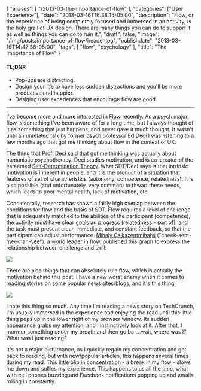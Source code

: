 {
   "aliases": [
      "/2013-03-the-importance-of-flow"
   ],
   "categories": ["User Experience"],
   "date": "2013-03-16T16:38:15-05:00",
   "description": "Flow, or the experience of being completely focused and immersed in an activity, is the holy grail of UX design. There are many things you can do to support it as well as things you can do to ruin it.",
   "draft": false,
   "image": "/img/posts/importance-of-flow/header.jpg",
   "publishdate": "2013-03-16T14:47:36-05:00",
   "tags": [
      "flow",
      "psychology"
   ],
   "title": "The Importance of Flow"
}

<div class="tldnr">
  <h4>TL;DNR</h4>
  <ul>
    <li>Pop-ups are distracting.</li>
    <li>Design your life to have less sudden distractions and you'll be more productive and happier.</li>
    <li>Desiging user experiences that encourage flow are good.</li>
  </ul>
</div>
<hr/>

I've become more and more interested in <a href="http://en.wikipedia.org/wiki/Flow_(psychology)">Flow </a>recently. As a psych major, flow is something I've been aware of for a long time, but I always thought of it as something that just happens, and never gave it much thought. It wasn't until an unrelated talk by former psych professor <a href="http://www.psych.rochester.edu/people/deci_edward/index.html">Ed Deci</a> I was listening to a few months ago that got me thinking about flow in the context of UX.

The thing that Prof. Deci said that got me thinking was actually about humanistic psychotherapy. Deci studies motivation, and is co-creator of the esteemed <a href="http://www.selfdeterminationtheory.org/">Self-Determination Theory</a>. What SDT/Deci says is that intrinsic motivation is inherent in people, and it is the product of a situation that features of set of characteristics (autonomy, competence, relatedness). It is also possible (and unfortunately, very common) to thwart these needs, which leads to poor mental health, lack of motivation, etc.

Concidentally, research has shown a fairly high overlap between the conditions for flow and the basis of SDT. Flow requires a level of challenge that is adequately matched to the abilities of the participant (competence), the activity must have clear goals an progress (relatedness - sort of), and the task must present clear, immediate, and constant feedback, so that the participant can adjust performance. <a href="http://en.wikipedia.org/wiki/Mihaly_Csikszentmihalyi">Mihaly Csikszentmihalyi</a> ("cheek-sent-mee-hah-yee"), a world leader in flow, published this graph to express the relationship between challenge and skill:

<img src="/img/posts/importance-of-flow/challenge-vs-skill.png" />

There are also things that can absolutely ruin flow, which is actually the motivation behind this post. I have a new worst enemy when it comes to reading stories on some popular news sites/blogs, and it's this thing:

<img src="/img/posts/importance-of-flow/comment-box.png" />

I hate this thing so much. Any time I'm reading a news story on TechCrunch, I'm usually immersed in the experience and enjoying the read until this little thing pops up in the lower right of my browser window. Its sudden appearance grabs my attention, and I instinctively look at it. After that, I murmur something under my breath and then go ba-...wait, where was I? What was I just reading?

It's not a major disturbance, as I quickly regain my concentration and get back to reading, but with new/popular articles, this happens several times during my read. This little blip in concentration - a break in my flow - slows me down and sullies my experience. This happens to us all the time, what with cell phones buzzing and Facebook notifications popping up and emails rolling in constantly.

